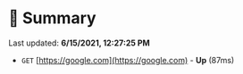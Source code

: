 # 📖 Summary
Last updated: **6/15/2021, 12:27:25 PM**

- `GET` [https://google.com](https://google.com) - **Up** (87ms)
